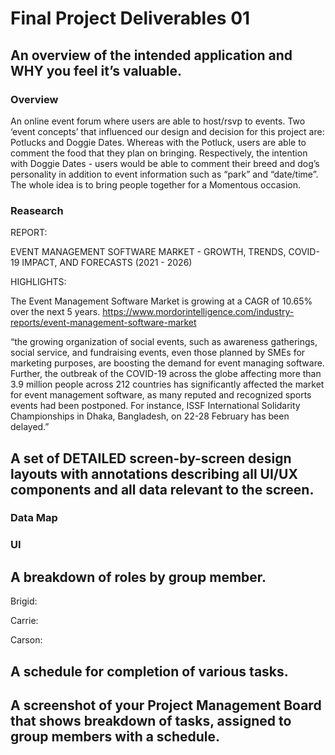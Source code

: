 # Final Project Deliverables 01


## An overview of the intended application and WHY you feel it’s valuable.

### Overview

An online event forum where users are able to host/rsvp to events. 
Two ‘event concepts’ that influenced our design and decision for this project are:
Potlucks and Doggie Dates. 
Whereas with the Potluck, users are able to comment the food that they plan on bringing. Respectively, the intention with Doggie Dates - users would be able to comment their breed and dog’s personality in addition to event information such as “park” and “date/time”. 
The whole idea is to bring people together for a Momentous occasion.

### Reasearch

REPORT:

EVENT MANAGEMENT SOFTWARE MARKET - GROWTH, TRENDS, COVID-19 IMPACT, AND FORECASTS (2021 - 2026)

HIGHLIGHTS: 

The Event Management Software Market is growing at a CAGR of 10.65% over the next 5 years.
https://www.mordorintelligence.com/industry-reports/event-management-software-market

“the growing organization of social events, such as awareness gatherings, social service, and fundraising events, even those planned by SMEs for marketing purposes, are boosting the demand for event managing software.
Further, the outbreak of the COVID-19 across the globe affecting more than 3.9 million people across 212 countries has significantly affected the market for event management software, as many reputed and recognized sports events had been postponed. For instance, ISSF International Solidarity Championships in Dhaka, Bangladesh, on 22-28 February has been delayed.”


## A set of DETAILED screen-by-screen design layouts with annotations describing all UI/UX components and all data relevant to the screen.

### Data Map



### UI



## A breakdown of roles by group member.

Brigid:

Carrie:

Carson:

## A schedule for completion of various tasks. 



## A screenshot of your Project Management Board that shows breakdown of tasks, assigned to group members with a schedule.

